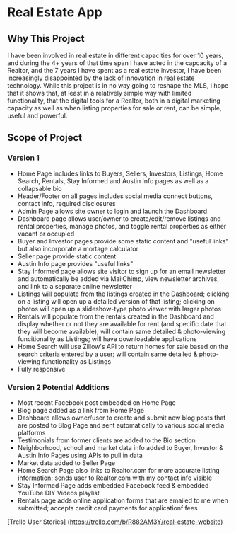 # Real Estate App
## Why This Project
I have been involved in real estate in different capacities for over 10 years, and during the 4+ years of that time span I have acted in the capcacity of a Realtor, and the 7 years I have spent as a real estate investor, I have been increasingly disappointed by the lack of innovation in real estate technology. While this project is in no way going to reshape the MLS, I hope that it shows that, at least in a relatively simple way with limited functionality, that the digital tools for a Realtor, both in a digital marketing capacity as well as when listing properties for sale or rent, can be simple, useful and powerful.

## Scope of Project
### Version 1
* Home Page includes links to Buyers, Sellers, Investors, Listings, Home Search, Rentals, Stay Informed and Austin Info pages as well as a collapsable bio
* Header/Footer on all pages includes social media connect buttons, contact info, required disclosures
* Admin Page allows site owner to login and launch the Dashboard
* Dashboard page allows user/owner to create/edit/remove listings and rental properties, manage photos, and toggle rental properties as either vacant or occupied
* Buyer and Investor pages provide some static content and "useful links" but also incorporate a mortage calculator
* Seller page provide static content
* Austin Info page provides "useful links"
* Stay Informed page allows site visitor to sign up for an email newsletter and automatically be added via MailChimp, view newsletter archives, and link to a separate online newsletter
* Listings will populate from the listings created in the Dashboard; clicking on a listing will open up a detailed version of that listing; clicking on photos will open up a slideshow-type photo viewer with larger photos
* Rentals will populate from the rentals created in the Dashboard and display whether or not they are available for rent (and specific date that they will become available); will contain same detailed & photo-viewing funcitionality as Listings; will have downloadable applications
* Home Search will use Zillow's API to return homes for sale based on the search criteria entered by a user; will contain same detailed & photo-viewing functionality as Listings
* Fully responsive

### Version 2 Potential Additions
* Most recent Facebook post embedded on Home Page
* Blog page added as a link from Home Page
* Dashboard allows owner/user to create and submit new blog posts that are posted to Blog Page and sent automatically to various social media platforms
* Testimonials from former clients are added to the Bio section
* Neighborhood, school and market data info added to Buyer, Investor & Austin Info Pages using APIs to pull in data
* Market data added to Seller Page
* Home Search Page also links to Realtor.com for more accurate listing information; sends user to Realtor.com with my contact info visible
* Stay Informed Page adds embedded Facebook feed & embedded YouTube DIY Videos playlist
* Rentals page adds online application forms that are emailed to me when submitted; accepts credit card payments for applicationf fees

[Trello User Stories] (https://trello.com/b/R882AM3Y/real-estate-website)
